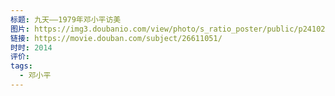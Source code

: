 ```yaml
---
标题: 九天――1979年邓小平访美
图片: https://img3.doubanio.com/view/photo/s_ratio_poster/public/p2410286763.webp
链接: https://movie.douban.com/subject/26611051/
时时: 2014
评价: 
tags:
  - 邓小平
---
```


